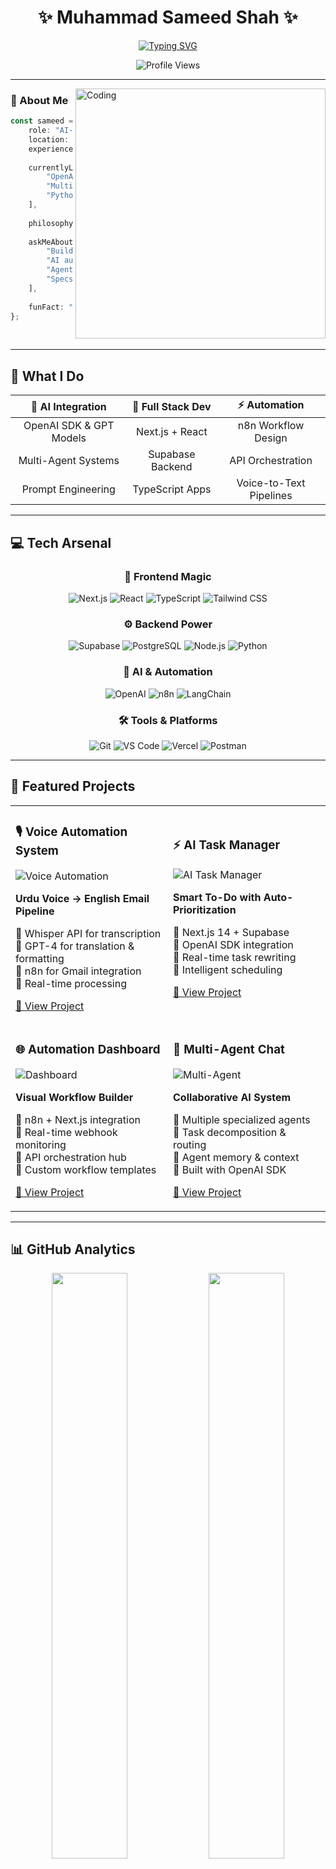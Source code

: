 # <div align="center">✨ Muhammad Sameed Shah ✨</div>

<div align="center">
  
[![Typing SVG](https://readme-typing-svg.demolab.com?font=Fira+Code&size=28&duration=3000&pause=1000&color=6C63FF&center=true&vCenter=true&repeat=true&width=800&lines=AI-Driven+Full+Stack+Developer+%F0%9F%9A%80;Building+Intelligent+Web+Experiences+%F0%9F%A7%A0;Next.js+%7C+Supabase+%7C+OpenAI+%7C+n8n+%E2%9A%A1;Turning+Ideas+into+Automated+Reality+%F0%9F%8C%9F)](https://git.io/typing-svg)

</div>

<div align="center">
  
  ![Profile Views](https://komarev.com/ghpvc/?username=yourusername&color=6C63FF&style=for-the-badge&label=PROFILE+VIEWS)
  
</div>

---

<img align="right" alt="Coding" width="400" src="https://user-images.githubusercontent.com/74038190/229223263-cf2e4b07-2615-4f87-9c38-e37600f8381a.gif">

### 🌟 About Me

```typescript
const sameed = {
    role: "AI-Driven Full Stack Developer",
    location: "Karachi, Pakistan 🇵🇰",
    experience: "1 year of building intelligent systems",
    
    currentlyLearning: [
        "OpenAI SDK & Advanced Prompting",
        "Multi-Agent Orchestration",
        "Python for AI/ML"
    ],
    
    philosophy: "Code + Intelligence = Magic ✨",
    
    askMeAbout: [
        "Building with Next.js & Supabase",
        "AI automation with n8n",
        "Agentic AI workflows",
        "Specs-driven development"
    ],
    
    funFact: "I believe apps should think, not just respond 🧠"
};
```

<br clear="right"/>

---

## 🎯 What I Do

<div align="center">

| 🤖 **AI Integration** | 🚀 **Full Stack Dev** | ⚡ **Automation** |
|:---:|:---:|:---:|
| OpenAI SDK & GPT Models | Next.js + React | n8n Workflow Design |
| Multi-Agent Systems | Supabase Backend | API Orchestration |
| Prompt Engineering | TypeScript Apps | Voice-to-Text Pipelines |

</div>

---

## 💻 Tech Arsenal

<div align="center">

### 🎨 Frontend Magic
![Next.js](https://img.shields.io/badge/Next.js-000000?style=for-the-badge&logo=next.js&logoColor=white)
![React](https://img.shields.io/badge/React-20232A?style=for-the-badge&logo=react&logoColor=61DAFB)
![TypeScript](https://img.shields.io/badge/TypeScript-007ACC?style=for-the-badge&logo=typescript&logoColor=white)
![Tailwind CSS](https://img.shields.io/badge/Tailwind_CSS-38B2AC?style=for-the-badge&logo=tailwind-css&logoColor=white)

### ⚙️ Backend Power
![Supabase](https://img.shields.io/badge/Supabase-3ECF8E?style=for-the-badge&logo=supabase&logoColor=white)
![PostgreSQL](https://img.shields.io/badge/PostgreSQL-316192?style=for-the-badge&logo=postgresql&logoColor=white)
![Node.js](https://img.shields.io/badge/Node.js-43853D?style=for-the-badge&logo=node.js&logoColor=white)
![Python](https://img.shields.io/badge/Python-3776AB?style=for-the-badge&logo=python&logoColor=white)

### 🤖 AI & Automation
![OpenAI](https://img.shields.io/badge/OpenAI-412991?style=for-the-badge&logo=openai&logoColor=white)
![n8n](https://img.shields.io/badge/n8n-EA4B71?style=for-the-badge&logo=n8n&logoColor=white)
![LangChain](https://img.shields.io/badge/🦜_LangChain-121212?style=for-the-badge)

### 🛠️ Tools & Platforms
![Git](https://img.shields.io/badge/Git-F05032?style=for-the-badge&logo=git&logoColor=white)
![VS Code](https://img.shields.io/badge/VS_Code-007ACC?style=for-the-badge&logo=visual-studio-code&logoColor=white)
![Vercel](https://img.shields.io/badge/Vercel-000000?style=for-the-badge&logo=vercel&logoColor=white)
![Postman](https://img.shields.io/badge/Postman-FF6C37?style=for-the-badge&logo=postman&logoColor=white)

</div>

---

## 🚀 Featured Projects

<div align="center">

<table>
<tr>
<td width="50%">

### 🎙️ Voice Automation System
![Voice Automation](https://img.shields.io/badge/Status-Live-success?style=for-the-badge)

**Urdu Voice → English Email Pipeline**

🔹 Whisper API for transcription  
🔹 GPT-4 for translation & formatting  
🔹 n8n for Gmail integration  
🔹 Real-time processing

[🔗 View Project](https://github.com/yourusername/voice-automation)

</td>
<td width="50%">

### ⚡ AI Task Manager
![AI Task Manager](https://img.shields.io/badge/Status-Active-blue?style=for-the-badge)

**Smart To-Do with Auto-Prioritization**

🔹 Next.js 14 + Supabase  
🔹 OpenAI SDK integration  
🔹 Real-time task rewriting  
🔹 Intelligent scheduling

[🔗 View Project](https://github.com/yourusername/ai-task-manager)

</td>
</tr>

<tr>
<td width="50%">

### 🌐 Automation Dashboard
![Dashboard](https://img.shields.io/badge/Status-Production-brightgreen?style=for-the-badge)

**Visual Workflow Builder**

🔹 n8n + Next.js integration  
🔹 Real-time webhook monitoring  
🔹 API orchestration hub  
🔹 Custom workflow templates

[🔗 View Project](https://github.com/yourusername/automation-dashboard)

</td>
<td width="50%">

### 🧠 Multi-Agent Chat
![Multi-Agent](https://img.shields.io/badge/Status-Beta-orange?style=for-the-badge)

**Collaborative AI System**

🔹 Multiple specialized agents  
🔹 Task decomposition & routing  
🔹 Agent memory & context  
🔹 Built with OpenAI SDK

[🔗 View Project](https://github.com/yourusername/multi-agent-chat)

</td>
</tr>
</table>

</div>

---

## 📊 GitHub Analytics

<div align="center">
  
<img width="49%" src="https://github-readme-stats.vercel.app/api?username=yourusername&show_icons=true&theme=tokyonight&hide_border=true&bg_color=0D1117&title_color=6C63FF&icon_color=6C63FF&text_color=FFFFFF" />
<img width="49%" src="https://github-readme-streak-stats.herokuapp.com/?user=yourusername&theme=tokyonight&hide_border=true&background=0D1117&ring=6C63FF&fire=6C63FF&currStreakLabel=6C63FF" />

<img width="70%" src="https://github-readme-activity-graph.vercel.app/graph?username=yourusername&bg_color=0D1117&color=6C63FF&line=6C63FF&point=FFFFFF&area=true&hide_border=true" />

</div>

<div align="center">
  
### 💻 Most Used Languages

<img width="60%" src="https://github-readme-stats.vercel.app/api/top-langs/?username=yourusername&layout=compact&theme=tokyonight&hide_border=true&bg_color=0D1117&title_color=6C63FF&text_color=FFFFFF" />

</div>

---

## 🏆 Achievements & Certifications

<div align="center">

![Trophy](https://github-profile-trophy.vercel.app/?username=yourusername&theme=tokyonight&no-frame=true&no-bg=true&column=7&margin-w=15&margin-h=15)

</div>

---

## 🌐 Let's Connect

<div align="center">

[![LinkedIn](https://img.shields.io/badge/LinkedIn-0077B5?style=for-the-badge&logo=linkedin&logoColor=white)](https://linkedin.com/in/yourlinkedin)
[![Twitter](https://img.shields.io/badge/Twitter-1DA1F2?style=for-the-badge&logo=twitter&logoColor=white)](https://twitter.com/yourtwitter)
[![Portfolio](https://img.shields.io/badge/Portfolio-6C63FF?style=for-the-badge&logo=google-chrome&logoColor=white)](https://yourportfolio.com)
[![Email](https://img.shields.io/badge/Email-D14836?style=for-the-badge&logo=gmail&logoColor=white)](mailto:youremail@gmail.com)
[![GitHub](https://img.shields.io/badge/GitHub-100000?style=for-the-badge&logo=github&logoColor=white)](https://github.com/yourusername)

</div>

---

<div align="center">

### 💭 Philosophy

> *"The future of development isn't just about writing code—it's about orchestrating intelligence. Apps that don't just respond, but **think, learn, and act**."*

### ⚡ Current Focus

```mermaid
graph LR
    A[Learning] --> B[OpenAI SDK]
    A --> C[Multi-Agent Systems]
    A --> D[Python AI/ML]
    B --> E[Building Smarter Apps]
    C --> E
    D --> E
    E --> F[Agentic AI Future 🚀]
```

</div>

---

<div align="center">

### 🎯 2025 Goals

- [ ] Master Multi-Agent Orchestration
- [ ] Build 10+ AI-Powered Projects
- [ ] Contribute to Open Source AI Tools
- [ ] Launch Personal AI Development Framework
- [ ] Share Knowledge Through Technical Writing

</div>

---

<div align="center">

### 📈 Contribution Graph

![Snake animation](https://github.com/yourusername/yourusername/blob/output/github-contribution-grid-snake-dark.svg)

<img src="https://capsule-render.vercel.app/api?type=waving&color=gradient&customColorList=6,11,20&height=150&section=footer&text=Thanks%20for%20Visiting!&fontSize=42&fontColor=fff&animation=twinkling&fontAlignY=72" width="100%"/>

### ⭐ If you like my work, give it a star — it fuels my next innovation!

![Footer](https://capsule-render.vercel.app/api?type=waving&color=gradient&customColorList=6,11,20&height=100&section=footer)

</div>
